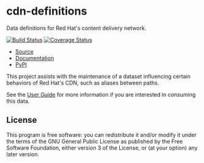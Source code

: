 cdn-definitions
===============

Data definitions for Red Hat's content delivery network.

[![Build Status](https://travis-ci.org/release-engineering/cdn-definitions.svg?branch=master)](https://travis-ci.org/release-engineering/cdn-definitions)
[![Coverage Status](https://coveralls.io/repos/github/release-engineering/cdn-definitions/badge.svg?branch=master)](https://coveralls.io/github/release-engineering/cdn-definitions?branch=master)

- [Source](https://github.com/release-engineering/cdn-definitions)
- [Documentation](https://release-engineering.github.io/cdn-definitions/)
- [PyPI](https://pypi.org/project/cdn-definitions)

This project assists with the maintenance of a dataset influencing certain behaviors
of Red Hat's CDN, such as aliases between paths.

See the
[User Guide](https://release-engineering.github.io/cdn-definitions/userguide.html#) for more information
if you are interested in consuming this data.

License
-------

This program is free software: you can redistribute it and/or modify
it under the terms of the GNU General Public License as published by
the Free Software Foundation, either version 3 of the License, or
(at your option) any later version.
